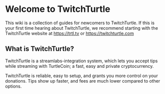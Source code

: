 # Welcome to TwitchTurtle
This wiki is a collection of guides for newcomers to TwitchTurtle.
If this is your first time hearing about TwitchTurtle, we recommend starting with the TwitchTurtle website at https://trtl.tv or https://twitchturtle.com  

## What is TwitchTurtle?
TwitchTurtle is a streamlabs-integration system, which lets you accept tips while streaming with TurtleCoin; a fast, easy and private cryptocurrency.   

TwitchTurtle is reliable, easy to setup, and grants you more control on your donations. Tips show up faster, and fees are much lower compared to other options.   
